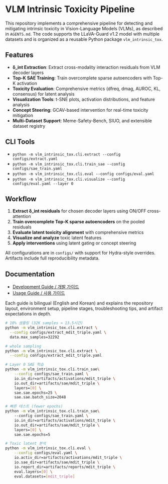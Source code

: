 # VLM Intrinsic Toxicity Pipeline

This repository implements a comprehensive pipeline for detecting and mitigating intrinsic toxicity in Vision-Language Models (VLMs), as described in `AGENTS.md`. The code supports the LLaVA-Guard v1.2 model with multiple datasets and is organized as a reusable Python package `vlm_intrinsic_tox`.

## Features

- **δ_int Extraction**: Extract cross-modality interaction residuals from VLM decoder layers
- **Top-K SAE Training**: Train overcomplete sparse autoencoders with Top-K activation
- **Toxicity Evaluation**: Comprehensive metrics (dfreq, dmag, AUROC, KL, consensus) for latent analysis
- **Visualization Tools**: t-SNE plots, activation distributions, and feature analysis
- **Concept Steering**: GCAV-based intervention for real-time toxicity mitigation
- **Multi-Dataset Support**: Meme-Safety-Bench, SIUO, and extensible dataset registry

## CLI Tools

- `python -m vlm_intrinsic_tox.cli.extract --config configs/extract.yaml`
- `python -m vlm_intrinsic_tox.cli.train_sae --config configs/sae_train.yaml`
- `python -m vlm_intrinsic_tox.cli.eval --config configs/eval.yaml`
- `python -m vlm_intrinsic_tox.cli.visualize --config configs/eval.yaml --layer 0`

## Workflow

1. **Extract δ_int residuals** for chosen decoder layers using ON/OFF cross-attention
2. **Train overcomplete Top-K sparse autoencoders** on the pooled residuals
3. **Evaluate latent toxicity alignment** with comprehensive metrics
4. **Visualize and analyze** toxic latent features
5. **Apply interventions** using latent gating or concept steering

All configurations are in `configs/` with support for Hydra-style overrides. Artifacts include full reproducibility metadata.

## Documentation

- [Development Guide / 개발 가이드](doc/DEVELOPMENT.md)
- [Usage Guide / 사용 가이드](doc/USAGE.md)

Each guide is bilingual (English and Korean) and explains the repository layout, environment setup, pipeline stages, troubleshooting tips, and artifact expectations in depth.


```bash
# 10% 샘플링 (32K samples ≈ 13.5시간)
python -m vlm_intrinsic_tox.cli.extract \
  --config configs/extract_mdit_triple.yaml \
  data.max_samples=32292

# whole sampling
python -m vlm_intrinsic_tox.cli.extract \
  --config configs/extract_mdit_triple.yaml

# Layer 0 SAE 학습
python -m vlm_intrinsic_tox.cli.train_sae\
    --config configs/sae_train.yaml \
    io.in_dir=artifacts/activations/mdit_triple \
    io.out_dir=artifacts/sae/mdit_triple \
    layers=[0] \
    sae.sae.epochs=25 \
    sae.sae.batch_size=2048

# 빠른 테스트 (fewer epochs)
python -m vlm_intrinsic_tox.cli.train_sae\ 
    --config configs/sae_train.yaml \
    io.in_dir=artifacts/activations/mdit_triple \
    io.out_dir=artifacts/sae/mdit_triple \
    layers=[0] \
    sae.sae.epochs=5

# Toxic latent 분석
python -m vlm_intrinsic_tox.cli.eval \
    --config configs/eval.yaml \
    io.activ_dir=artifacts/activations/mdit_triple \
    io.sae_dir=artifacts/sae/mdit_triple \
    io.report_dir=artifacts/reports/mdit_triple \
    eval.layers=[0] \
    eval.datasets=[mdit_triple]
```
